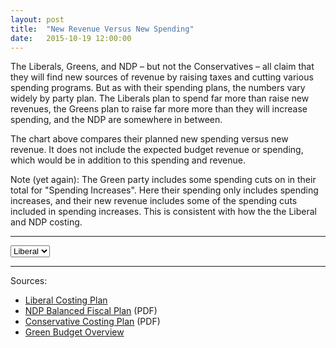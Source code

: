```yaml
---
layout: post
title:  "New Revenue Versus New Spending"
date:   2015-10-19 12:00:00
---
```


The Liberals, Greens, and NDP – but not the Conservatives – all claim that they will find new sources of revenue by raising taxes and cutting various spending programs. But as with their spending plans, the numbers vary widely by party plan. The Liberals plan to spend far more than raise new revenues, the Greens plan to raise far more more than they will increase spending, and the NDP are somewhere in between.

The chart above compares their planned new spending versus new revenue. It does not include the expected budget revenue or spending, which would be in addition to this spending and revenue.

Note (yet again): The Green party includes some spending cuts on in their total for "Spending Increases". Here their spending only includes spending increases, and their new revenue includes some of the spending cuts included in spending increases. This is consistent with how the the Liberal and NDP costing.

* * *

<div>
  <select id="selectVersus">
		<option value="Liberal" selected="selected">Liberal</option>
    <option value="NDP">NDP</option>
    <option value="Green">Green</option>
  </select>
</div>
<div id="versusChart"></div>
<div id="versusTip">
  <p id="tipTop"><span id="tipBudget"></span></p>
	<p id="tipInfo"><span id="tipVal"></span></p>
</div>

* * *

Sources:

- [Liberal Costing Plan](http://www.liberal.ca/costing-plan/)
- [NDP Balanced Fiscal Plan](http://xfer.ndp.ca/2015/2015-Full-Platform-EN.pdf) (PDF)
- [Conservative Costing Plan](http://www.conservative.ca/media/plan/costing-plan.pdf) (PDF)
- [Green Budget Overview](http://www.greenparty.ca/en/budget)


<style>{% include 2015/10/versus.css %}</style>
<script src="http://d3js.org/d3.v3.min.js"></script>
<script>{% include 2015/10/versus.js %}</script>